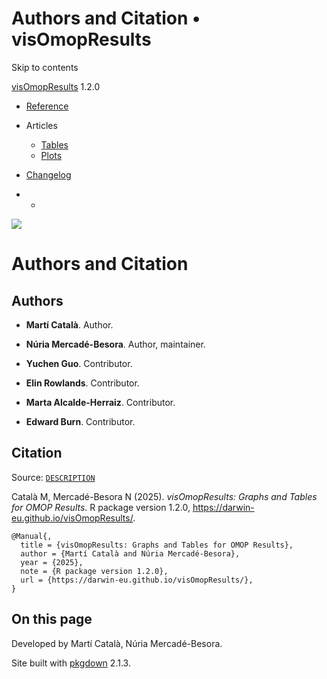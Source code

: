 # Authors and Citation • visOmopResults

Skip to contents

[visOmopResults](index.html) 1.2.0

  * [Reference](reference/index.html)
  * Articles
    * [Tables](articles/a01_tables.html)
    * [Plots](articles/a02_plots.html)
  * [Changelog](news/index.html)


  *   * [](https://github.com/darwin-eu/visOmopResults/)



![](logo.png)

# Authors and Citation

## Authors

  * **Martí Català**. Author. [](https://orcid.org/0000-0003-3308-9905)

  * **Núria Mercadé-Besora**. Author, maintainer. [](https://orcid.org/0009-0006-7948-3747)

  * **Yuchen Guo**. Contributor. [](https://orcid.org/0000-0002-0847-4855)

  * **Elin Rowlands**. Contributor. [](https://orcid.org/0009-0007-6629-4661)

  * **Marta Alcalde-Herraiz**. Contributor. [](https://orcid.org/0009-0002-4405-1814)

  * **Edward Burn**. Contributor. [](https://orcid.org/0000-0002-9286-1128)




## Citation

Source: [`DESCRIPTION`](https://github.com/darwin-eu/visOmopResults/blob/v1.2.0/DESCRIPTION)

Català M, Mercadé-Besora N (2025). _visOmopResults: Graphs and Tables for OMOP Results_. R package version 1.2.0, <https://darwin-eu.github.io/visOmopResults/>. 
    
    
    @Manual{,
      title = {visOmopResults: Graphs and Tables for OMOP Results},
      author = {Martí Català and Núria Mercadé-Besora},
      year = {2025},
      note = {R package version 1.2.0},
      url = {https://darwin-eu.github.io/visOmopResults/},
    }

## On this page

Developed by Martí Català, Núria Mercadé-Besora.

Site built with [pkgdown](https://pkgdown.r-lib.org/) 2.1.3.
